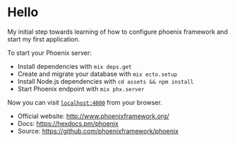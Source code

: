 # Hello

My initial step towards learning of how to configure phoenix framework and start my first application.

To start your Phoenix server:

  * Install dependencies with `mix deps.get`
  * Create and migrate your database with `mix ecto.setup`
  * Install Node.js dependencies with `cd assets && npm install`
  * Start Phoenix endpoint with `mix phx.server`

Now you can visit [`localhost:4000`](http://localhost:4000) from your browser.

  * Official website: http://www.phoenixframework.org/
  * Docs: https://hexdocs.pm/phoenix
  * Source: https://github.com/phoenixframework/phoenix